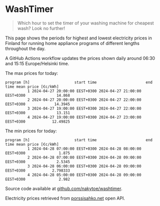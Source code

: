 
# WashTimer

> Which hour to set the timer of your washing machine for cheapest wash? Look no further!

This page shows the periods for highest and lowest electricity prices in Finland 
for running home appliance programs of different lengths throughout the day. 

A GitHub Actions workflow updates the prices shown daily around 06:30 and 15:15 Europe/Helsinki time.

The max prices for today:

	program [h]                    start time                      end time mean price [€c/kWh]
	          1 2024-04-27 20:00:00 EEST+0300 2024-04-27 21:00:00 EEST+0300              14.868
	          2 2024-04-27 20:00:00 EEST+0300 2024-04-27 22:00:00 EEST+0300             14.3945
	          3 2024-04-27 19:00:00 EEST+0300 2024-04-27 22:00:00 EEST+0300              13.151
	          4 2024-04-27 19:00:00 EEST+0300 2024-04-27 23:00:00 EEST+0300            12.49825

The min prices for today:

	program [h]                    start time                      end time mean price [€c/kWh]
	          1 2024-04-28 07:00:00 EEST+0300 2024-04-28 08:00:00 EEST+0300               1.875
	          2 2024-04-28 07:00:00 EEST+0300 2024-04-28 09:00:00 EEST+0300              2.5345
	          3 2024-04-28 06:00:00 EEST+0300 2024-04-28 09:00:00 EEST+0300            2.798333
	          4 2024-04-28 05:00:00 EEST+0300 2024-04-28 09:00:00 EEST+0300               2.982


Source code available at [github.com/nakytoe/washtimer](https://github.com/nakytoe/washtimer).

Electricity prices retrieved from [porssisahko.net](https://porssisahko.net/api) open API.
